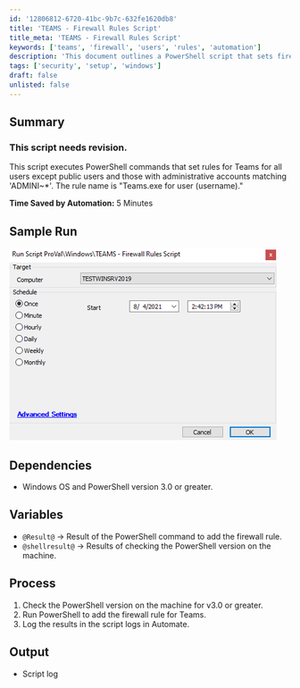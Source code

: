 ```yaml
---
id: '12806812-6720-41bc-9b7c-632fe1620db8'
title: 'TEAMS - Firewall Rules Script'
title_meta: 'TEAMS - Firewall Rules Script'
keywords: ['teams', 'firewall', 'users', 'rules', 'automation']
description: 'This document outlines a PowerShell script that sets firewall rules for Microsoft Teams users, excluding public users and specific administrative accounts. The script checks the PowerShell version, executes the necessary commands, and logs the results for review. It aims to streamline the process and save time in user management.'
tags: ['security', 'setup', 'windows']
draft: false
unlisted: false
---
```


## Summary

### **This script needs revision.**

This script executes PowerShell commands that set rules for Teams for all users except public users and those with administrative accounts matching 'ADMINI~*'. The rule name is "Teams.exe for user (username)."

**Time Saved by Automation:** 5 Minutes

## Sample Run

![Sample Run](../../../static/img/TEAMS---Firewall-Rules-Script/image_1.png)

## Dependencies

- Windows OS and PowerShell version 3.0 or greater.

## Variables

- `@Result@` -> Result of the PowerShell command to add the firewall rule.
- `@shellresult@` -> Results of checking the PowerShell version on the machine.

## Process

1. Check the PowerShell version on the machine for v3.0 or greater.
2. Run PowerShell to add the firewall rule for Teams.
3. Log the results in the script logs in Automate.

## Output

- Script log



